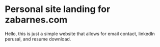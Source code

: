 # Personal site landing for zabarnes.com

Hello, this is just a simple website that allows for email contact, linkedIn perusal, and resume download. 
